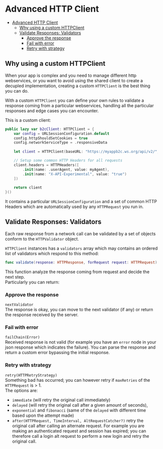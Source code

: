 # Advanced HTTP Client

- [Advanced HTTP Client](#advanced-http-client)
  - [Why using a custom HTTPClient](#why-using-a-custom-httpclient)
  - [Validate Responses: Validators](#validate-responses-validators)
    - [Approve the response](#approve-the-response)
    - [Fail with error](#fail-with-error)
    - [Retry with strategy](#retry-with-strategy)

## Why using a custom HTTPClient

When your app is complex and you need to manage different http webservices, or you want to avoid using the shared client to create a decupled implementation, creating a custom `HTTPClient` is the best thing you can do.

With a custom `HTTPClient` you can define your own rules to validate a response coming from a particular webservices, handling all the particular responses and edge cases you can encounter.

This is a custom client:

```swift
public lazy var b2cClient: HTTPClient = {
    var config = URLSessionConfiguration.default
    config.httpShouldSetCookies = true
    config.networkServiceType = .responsiveData
        
    let client = HTTPClient(baseURL: "https://myappb2c.ws.org/api/v2/",configuration: config)

    // Setup some common HTTP Headers for all requests
    client.headers = HTTPHeaders([
        .init(name: .userAgent, value: myAgent),
        .init(name: "X-API-Experimental", value: "true")
    ])
        
    return client
}()
```

It contains a particular `URLSessionConfiguration` and a set of common HTTP Headers which are automatically used by any `HTTPRequest` you run in.

## Validate Responses: Validators

Each raw response from a network call can be validated by a set of objects conform to the `HTTPValidator` object.  

`HTTPClient` instances has a `validators` array which may contains an ordered list of validators which respond to this method:

```swift
func validate(response: HTTPResponse, forRequest request: HTTPRequest) -> HTTPResponseValidatorResult { }
```

This function analyze the response coming from request and decide the next step.  
Particularly you can return:

### Approve the response
`nextValidator`  
The response is okay, you can move to the next validator (if any) or return the response received by the server.

### Fail with error

`failChain(Error)`  
Received response is not valid (for example you have an `error` node in your json response which indicates the failure). You can parse the response and return a custom error bypassing the initial response.

### Retry with strategy
`retry(HTTPRetryStrategy)`  
Something bad has occurred; you can however retry if `maxRetries` of the `HTTPRequest` is > 1.  
The options are: 
- `immediate` (will retry the original call immediately)
- `delayed` (will retry the original call after a given amount of seconds), 
- `exponential` and `fibonacci` (same of the `delayed` with different time based upon the attempt made)
- `after(HTTPRequest, TimeInterval, AltRequestCatcher?)` retry the original call after calling an alternate request. For example you are making an authenticated request and session has expired; you can therefore call a login alt request to perform a new login and retry the original call.
   
